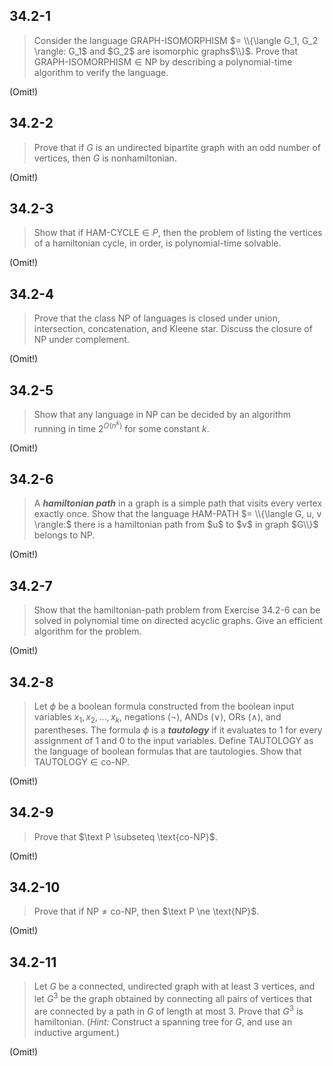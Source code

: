 ## 34.2-1

> Consider the language $\text{GRAPH-ISOMORPHISM}$ $= \\{\langle G_1, G_2 \rangle: G_1$ and $G_2$ are isomorphic graphs$\\}$. Prove that $\text{GRAPH-ISOMORPHISM} \in \text{NP}$ by describing a polynomial-time algorithm to verify the language.

(Omit!)

## 34.2-2

> Prove that if $G$ is an undirected bipartite graph with an odd number of vertices, then $G$ is nonhamiltonian.

(Omit!)

## 34.2-3

> Show that if $\text{HAM-CYCLE} \in P$, then the problem of listing the vertices of a hamiltonian cycle, in order, is polynomial-time solvable.

(Omit!)

## 34.2-4

> Prove that the class $\text{NP}$ of languages is closed under union, intersection, concatenation, and Kleene star. Discuss the closure of $\text{NP}$ under complement.

(Omit!)

## 34.2-5

> Show that any language in $\text{NP}$ can be decided by an algorithm running in time $2^{O(n^k)}$ for some constant $k$.

(Omit!)

## 34.2-6

> A ***hamiltonian path*** in a graph is a simple path that visits every vertex exactly once. Show that the language $\text{HAM-PATH}$ $= \\{\langle G, u, v \rangle:$ there is a hamiltonian path from $u$ to $v$ in graph $G\\}$ belongs to $\text{NP}$.

(Omit!)

## 34.2-7

> Show that the hamiltonian-path problem from Exercise 34.2-6 can be solved in polynomial time on directed acyclic graphs. Give an efficient algorithm for the problem.

(Omit!)

## 34.2-8

> Let $\phi$ be a boolean formula constructed from the boolean input variables $x_1, x_2, \dots, x_k$, negations ($\neg$), ANDs ($\vee$), ORs ($\wedge$), and parentheses. The formula $\phi$ is a ***tautology*** if it evaluates to $1$ for every assignment of $1$ and $0$ to the input variables. Define $\text{TAUTOLOGY}$ as the language of boolean formulas that are tautologies. Show that $\text{TAUTOLOGY} \in \text{co-NP}$.

(Omit!)

## 34.2-9

> Prove that $\text P \subseteq \text{co-NP}$.

(Omit!)

## 34.2-10

> Prove that if $\text{NP} \ne \text{co-NP}$, then $\text P \ne \text{NP}$.

(Omit!)

## 34.2-11

> Let $G$ be a connected, undirected graph with at least $3$ vertices, and let $G^3$ be the graph obtained by connecting all pairs of vertices that are connected by a path in $G$ of length at most $3$. Prove that $G^3$ is hamiltonian. ($\textit{Hint:}$ Construct a spanning tree for $G$, and use an inductive argument.)

(Omit!)
